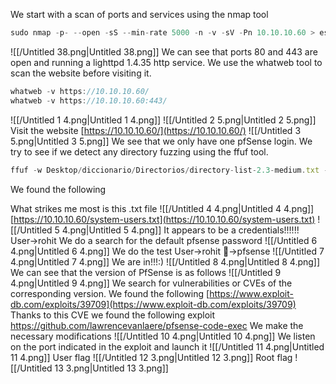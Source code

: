 We start with a scan of ports and services using the nmap tool
```JavaScript
sudo nmap -p- --open -sS --min-rate 5000 -n -v -sV -Pn 10.10.10.60 > escaneo.txt
```
![[/Untitled 38.png|Untitled 38.png]]
We can see that ports 80 and 443 are open and running a lighttpd 1.4.35 http service.
We use the whatweb tool to scan the website before visiting it.
```JavaScript
whatweb -v https://10.10.10.60/
whatweb -v https://10.10.10.60:443/
```
![[/Untitled 1 4.png|Untitled 1 4.png]]
![[/Untitled 2 5.png|Untitled 2 5.png]]
Visit the website [https://10.10.10.60/](https://10.10.10.60/)
![[/Untitled 3 5.png|Untitled 3 5.png]]
We see that we only have one pfSense login.
We try to see if we detect any directory fuzzing using the ffuf tool.
```JavaScript
ffuf -w Desktop/diccionario/Directorios/directory-list-2.3-medium.txt -u https://10.10.10.60/FUZZ -e .txt,.php,.html,.js -c
```
We found the following
  
What strikes me most is this .txt file
![[/Untitled 4 4.png|Untitled 4 4.png]]
[https://10.10.10.60/system-users.txt](https://10.10.10.60/system-users.txt)
![[/Untitled 5 4.png|Untitled 5 4.png]]
It appears to be a credentials!!!!!!
User→rohit
We do a search for the default pfsense password
![[/Untitled 6 4.png|Untitled 6 4.png]]
We do the test
User→rohit
🔑→pfsense
![[/Untitled 7 4.png|Untitled 7 4.png]]
We are in!!!:)
![[/Untitled 8 4.png|Untitled 8 4.png]]
We can see that the version of PfSense is as follows
![[/Untitled 9 4.png|Untitled 9 4.png]]
We search for vulnerabilities or CVEs of the corresponding version.
We found the following
[https://www.exploit-db.com/exploits/39709](https://www.exploit-db.com/exploits/39709)
Thanks to this CVE we found the following exploit
https://github.com/lawrencevanlaere/pfsense-code-exec
We make the necessary modifications
![[/Untitled 10 4.png|Untitled 10 4.png]]
We listen on the port indicated in the exploit and launch it
![[/Untitled 11 4.png|Untitled 11 4.png]]
User flag
![[/Untitled 12 3.png|Untitled 12 3.png]]
Root flag
![[/Untitled 13 3.png|Untitled 13 3.png]]
